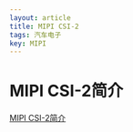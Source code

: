 ```yaml
---
layout: article
title: MIPI CSI-2
tags: 汽车电子
key: MIPI
---
```

# MIPI CSI-2简介
[MIPI CSI-2简介](http://ericnode.info/bus/mipi_csi_2/)